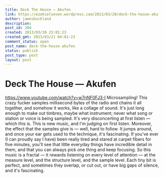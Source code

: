 ```yaml
---
title: Deck The House — Akufen
link: https://ezekielseven.wordpress.com/2013/03/20/deck-the-house-akufen/
author: jamesbuckland
description: 
post_id: 204
created: 2013/03/20 23:01:23
created_gmt: 2013/03/21 04:01:23
comment_status: open
post_name: deck-the-house-akufen
status: publish
post_type: post
layout: post
---
```


# Deck The House — Akufen

https://www.youtube.com/watch?v=w7nNF0FJ3-I Microsampling! This crazy fucker samples millisecond bytes of the radio and chains it all together, and somehow it works, like a collage of sound. It's just long enough to make out timbres, maybe what instrument; never what song or station or voice is being sampled. It's very disconcerting at first listen — which this is. This is new music, and I'm judging on first listen. Moreover, the effect that the samples give is — well, hard to follow. It jumps around, and once your ear gets used to the technique, it's fascinating. If you've ever (I can proudly say I have) been really tired and stared at carpet fibers for five minutes, you'll see that little everyday things have incredible detail in them, and that you can always pick one thing and keep focusing. So this music is a fractal — it rewards listening on every level of attention — at the measure level, and the structure level, and the sample level. Each tiny bit is perfect, and sometimes they overlap, or cut out, or have big gaps of silence, and it's fascinating.